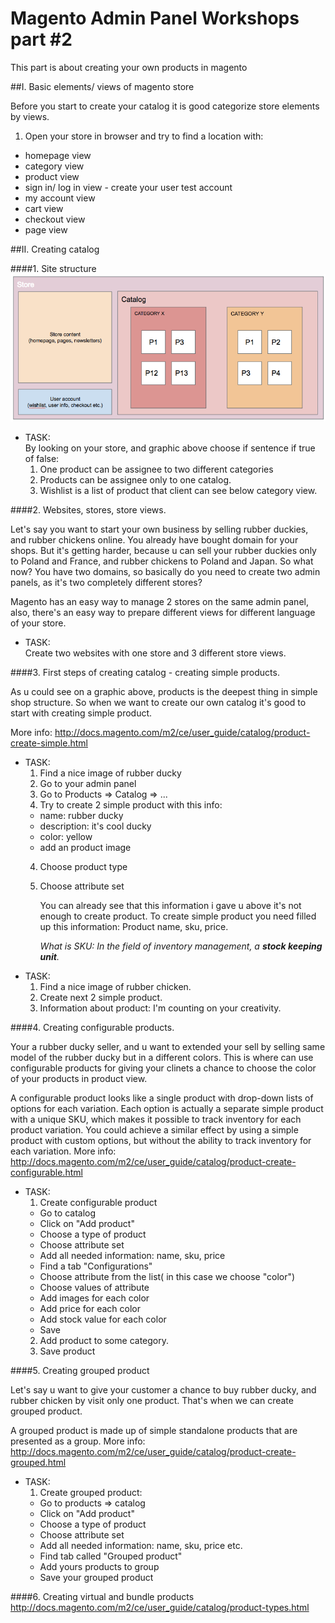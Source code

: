 # Magento Admin Panel Workshops part #2

This part is about creating your own products in magento


##I. Basic elements/ views of magento store

Before you start to create your catalog it is good categorize store elements by views.

1. Open your store in browser and try to find a location with:
  * homepage view
  * category view
  * product view
  * sign in/ log in view - create your user test account 
  * my account view
  * cart view
  * checkout view
  * page view

##II. Creating catalog

####1. Site structure
![alt text](/administration/media/structure.png "test")
  * TASK:  
  By looking on your store, and graphic above choose if sentence if true of false:
      1. One product can be assignee to two different categories
      2. Products can be assignee only to one catalog.
      3. Wishlist is a list of product that client can see below category view.

####2. Websites, stores, store views.

  Let's say you want to start your own business by selling rubber duckies, and rubber chickens online. 
  You already have bought domain for your shops. But it's getting harder, because u can sell your rubber duckies only to Poland and France, and rubber chickens to Poland and Japan. So what now? You have two domains, so basically do you need to create two admin panels, as it's two completely different stores? 

  Magento has an easy way to manage 2 stores on the same admin panel, also, there's an easy way to prepare different views for different language of your store.
  
  * TASK:  
  Create two websites with one store and 3 different store views.

####3. First steps of creating catalog - creating simple products. 

  As u could see on a graphic above, products is the deepest thing in simple shop structure. 
  So when we want to create our own catalog it's good to start with creating simple product.

  More info: http://docs.magento.com/m2/ce/user_guide/catalog/product-create-simple.html

  * TASK:
    1. Find a nice image of rubber ducky
    1. Go to your admin panel
    2. Go to Products => Catalog => ...
    3. Try to create 2 simple product with this info:
      * name: rubber ducky
      * description: it's cool ducky
      * color: yellow
      * add an product image
    4. Choose product type
    5. Choose attribute set
          
          You can already see that this information i gave u above it's not enough to create product.
          To create simple product you need filled up this information:
          Product name, sku, price.

         _What is SKU: In the field of inventory management, a **stock keeping unit**._
  * TASK:
      1. Find a nice image of rubber chicken.
      2. Create next 2 simple product.
      2. Information about product: I'm counting on your creativity.

####4. Creating configurable products.

  Your a rubber ducky seller, and u want to extended your sell by selling same model of the rubber ducky but in a different colors. This is where can use configurable products for giving your clinets a chance to choose the color of your products in product view.

  A configurable product looks like a single product with drop-down lists of options for each variation. Each option is actually a separate simple product with a unique SKU, which makes it possible to track inventory for each product variation. You could achieve a similar effect by using a simple product with custom options, but without the ability to track inventory for each variation.
  More info: http://docs.magento.com/m2/ce/user_guide/catalog/product-create-configurable.html

  * TASK: 
    1. Create configurable product
      * Go to catalog
      * Click on "Add product"
      * Choose a type of product
      * Choose attribute set
      * Add all needed information: name, sku, price
      * Find a tab "Configurations" 
      * Choose attribute from the list( in this case we choose "color")
      * Choose values of attribute
      * Add images for each color
      * Add price for each color
      * Add stock value for each color
      * Save
    2. Add product to some category.
    3. Save product

####5. Creating grouped product

  Let's say u want to give your customer a chance to buy rubber ducky, and rubber chicken by visit only one product. That's when we can create grouped product.

  A grouped product is made up of simple standalone products that are presented as a group. 
  More info: http://docs.magento.com/m2/ce/user_guide/catalog/product-create-grouped.html

  * TASK:
    1. Create grouped product:
      * Go to products => catalog
      * Click on "Add product"
      * Choose a type of product
      * Choose attribute set
      * Add all needed information: name, sku, price etc.
      * Find tab called "Grouped product"
      * Add yours products to group
      * Save your grouped product

####6. Creating virtual and bundle products 
    http://docs.magento.com/m2/ce/user_guide/catalog/product-types.html



 
